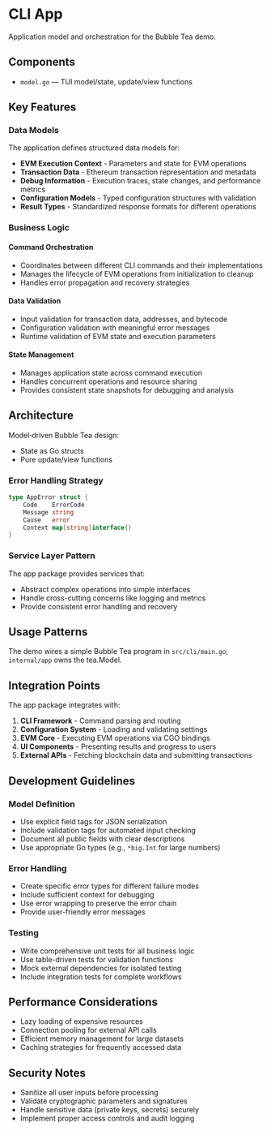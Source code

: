 # CLI App

Application model and orchestration for the Bubble Tea demo.

## Components

- `model.go` — TUI model/state, update/view functions

## Key Features

### Data Models
The application defines structured data models for:

- **EVM Execution Context** - Parameters and state for EVM operations
- **Transaction Data** - Ethereum transaction representation and metadata
- **Debug Information** - Execution traces, state changes, and performance metrics
- **Configuration Models** - Typed configuration structures with validation
- **Result Types** - Standardized response formats for different operations

### Business Logic

#### Command Orchestration
- Coordinates between different CLI commands and their implementations
- Manages the lifecycle of EVM operations from initialization to cleanup
- Handles error propagation and recovery strategies

#### Data Validation
- Input validation for transaction data, addresses, and bytecode
- Configuration validation with meaningful error messages
- Runtime validation of EVM state and execution parameters

#### State Management
- Manages application state across command execution
- Handles concurrent operations and resource sharing
- Provides consistent state snapshots for debugging and analysis

## Architecture

Model‑driven Bubble Tea design:
- State as Go structs
- Pure update/view functions

### Error Handling Strategy
```go
type AppError struct {
    Code    ErrorCode
    Message string
    Cause   error
    Context map[string]interface{}
}
```

### Service Layer Pattern
The app package provides services that:
- Abstract complex operations into simple interfaces
- Handle cross-cutting concerns like logging and metrics
- Provide consistent error handling and recovery

## Usage Patterns

The demo wires a simple Bubble Tea program in `src/cli/main.go`; `internal/app` owns the tea.Model.

## Integration Points

The app package integrates with:

1. **CLI Framework** - Command parsing and routing
2. **Configuration System** - Loading and validating settings
3. **EVM Core** - Executing EVM operations via CGO bindings
4. **UI Components** - Presenting results and progress to users
5. **External APIs** - Fetching blockchain data and submitting transactions

## Development Guidelines

### Model Definition
- Use explicit field tags for JSON serialization
- Include validation tags for automated input checking
- Document all public fields with clear descriptions
- Use appropriate Go types (e.g., `*big.Int` for large numbers)

### Error Handling
- Create specific error types for different failure modes
- Include sufficient context for debugging
- Use error wrapping to preserve the error chain
- Provide user-friendly error messages

### Testing
- Write comprehensive unit tests for all business logic
- Use table-driven tests for validation functions
- Mock external dependencies for isolated testing
- Include integration tests for complete workflows

## Performance Considerations

- Lazy loading of expensive resources
- Connection pooling for external API calls
- Efficient memory management for large datasets
- Caching strategies for frequently accessed data

## Security Notes

- Sanitize all user inputs before processing
- Validate cryptographic parameters and signatures
- Handle sensitive data (private keys, secrets) securely
- Implement proper access controls and audit logging
